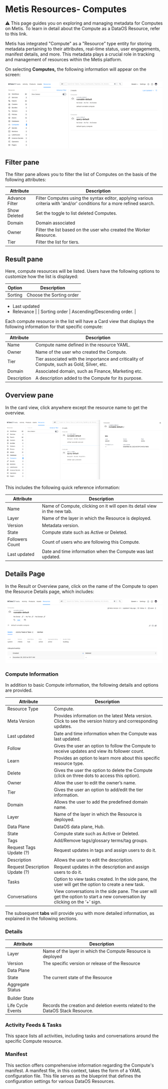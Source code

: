 # Metis Resources- Computes

<aside class="callout">
⚠️ This page guides you on exploring and managing metadata for Computes on Metis. To learn in detail about the Compute as a  DataOS Resource, refer to this link.

</aside>

Metis has integrated "Compute" as a "Resource” type entity for storing metadata pertaining to their attributes, real-time status, user engagements, manifest details, and more. This metadata plays a crucial role in tracking and management of resources within the Metis platform.

On selecting **Computes,** the following information will appear on the screen:

![computes.png](metis_resources_computes/computes.png)

## Filter pane

The filter pane allows you to filter the list of Computes on the basis of the following attributes:

| Attribute | Description |
| --- | --- |
| Advance Filter | Filter Computes using the syntax editor, applying various criteria with 'and/or' conditions for a more refined search. |
| Show Deleted | Set the toggle to list deleted Computes. |
| Domain | Domain associated |
| Owner | Filter the list based on the user who created the Worker Resource. |
| Tier | Filter the list for tiers. |

## Result pane

Here, compute resources will be listed. Users have the following options to customize how the list is displayed:

| Option | Description |
| --- | --- |
| Sorting | Choose the Sorting order
- Last updated
- Relevance |
| Sorting order | Ascending/Descending order. |

Each compute resource in the list will have a Card view that displays the following information for that specific compute:

| Attribute | Description |
| --- | --- |
| Name | Compute name defined in the resource YAML. |
| Owner | Name of the user who created the Compute. |
| Tier | Tier associated with the importance and criticality of Compute, such as Gold, Silver, etc. |
| Domain | Associated domain, such as Finance, Marketing etc. |
| Description | A description added to the Compute for its purpose. |

## Overview pane

In the card view, click anywhere except the resource name to get the overview.

![compute_overview.png](metis_resources_computes/compute_overview.png)

This includes the following quick reference information:

| Attribute | Description |
| --- | --- |
| Name | Name of Compute, clicking on it will open its detail view in the new tab. |
| Layer | Name of the layer in which the Resource is deployed. |
| Version | Metadata version. |
| State | Compute state such as Active or Deleted. |
| Followers Count | Count of users who are following this Compute. |
| Last updated | Date and time information when the Compute was last updated. |

## Details Page

In the Result or Overview pane, click on the name of the Compute to open the Resource Details page, which includes:

![compute_details.png](metis_resources_computes/compute_details.png)

### **Compute Information**

In addition to basic Compute information, the following details and options are provided.

| Attribute | Description |
| --- | --- |
| Resource Type | Compute. |
| Meta Version | Provides information on the latest Meta version. Click to see the version history and corresponding updates.  |
| Last updated | Date and time information when the Compute was last updated. |
| Follow | Gives the user an option to follow the Compute to receive updates and view its follower count. |
| Learn | Provides an option to learn more about this specific resource type. |
| Delete | Gives the user the option to delete the Compute (click on three dots to access this option). |
| Owner | Allow the user to edit the owner’s name. |
| Tier | Gives the user an option to add/edit the tier information. |
| Domain | Allows the user to add the predefined domain name. |
| Layer | Name of the layer in which the Resource is deployed. |
| Data Plane | DataOS data plane, Hub. |
| State | Compute state such as Active or Deleted. |
| Tags | Add/Remove tags/glossary terms/tag groups. |
| Request Tags Update (?) | Request updates in tags and assign users to do it. |
| Description | Allows the user to edit the description. |
| Request Description Update (?) | Request updates in the description and assign users to do it. |
| Tasks | Option to view tasks created. In the side pane, the user will get the option to create a new task. |
| Conversations | View conversations in the side pane. The user will get the option to start a new conversation by clicking on the ‘+’ sign. |

The subsequent **tabs** will provide you with more detailed information, as explained in the following sections.

### **Details**

| Attribute | Description |
| --- | --- |
| Layer | Name of the layer in which the Compute Resource is deployed |
| Version | The specific version or release of the Resource |
| Data Plane |  |
| State | The current state of the Resource |
| Aggregate Status
 |  |
| Builder State |  |
| Life Cycle Events | Records the creation and deletion events related to the DataOS Stack Resource. |

### **Activity Feeds & Tasks**

This space lists all activities, including tasks and conversations around the specific Compute resource.

### **Manifest**

This section offers comprehensive information regarding the Compute's manifest. A manifest file, in this context, takes the form of a YAML configuration file. This file serves as the blueprint that defines the configuration settings for various DataOS Resources.